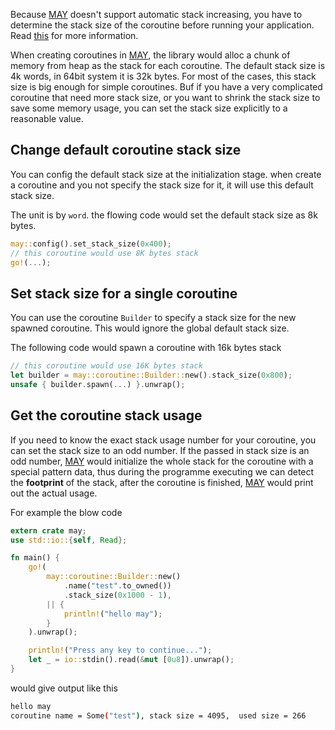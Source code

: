 Because [MAY][may] doesn't support automatic stack increasing, you have to determine the stack size of the coroutine before running your application. Read [this][caveat] for more information.

When creating coroutines in [MAY][may], the library would alloc a chunk of memory from heap as the stack for each coroutine. The default stack size is 4k words, in 64bit system it is 32k bytes. For most of the cases, this stack size is big enough for simple coroutines. Buf if you have a very complicated coroutine that need more stack size, or you want to shrink the stack size to save some memory usage, you can set the stack size explicitly to a reasonable value.

## Change default coroutine stack size
You can config the default stack size at the initialization stage. when create a coroutine and you not specify the stack size for it, it will use this default stack size.

The unit is by `word`. the flowing code would set the default stack size as 8k bytes.

```rust
may::config().set_stack_size(0x400);
// this coroutine would use 8K bytes stack
go!(...);
```

## Set stack size for a single coroutine
You can use the coroutine `Builder` to specify a stack size for the new spawned coroutine. This would ignore the global default stack size.

The following code would spawn a coroutine with 16k bytes stack

```rust
// this coroutine would use 16K bytes stack
let builder = may::coroutine::Builder::new().stack_size(0x800);
unsafe { builder.spawn(...) }.unwrap();
```

## Get the coroutine stack usage
If you need to know the exact stack usage number for your coroutine, you can set the  stack size to an odd number. If the passed in stack size is an odd number, [MAY][may] would initialize the whole stack for the coroutine with a special pattern data, thus during the programme executing we can detect the **footprint** of the stack, after the coroutine is finished, [MAY][may] would print out the actual usage.

For example the blow code
```rust
extern crate may;
use std::io::{self, Read};

fn main() {
    go!(
        may::coroutine::Builder::new()
            .name("test".to_owned())
            .stack_size(0x1000 - 1),
        || {
            println!("hello may");
        }
    ).unwrap();

    println!("Press any key to continue...");
    let _ = io::stdin().read(&mut [0u8]).unwrap();
}
```

would give output like this

```sh
hello may
coroutine name = Some("test"), stack size = 4095,  used size = 266
```





<!--refs-->
[may]:https://github.com/Xudong-Huang/may
[caveat]:may_caveat.md
